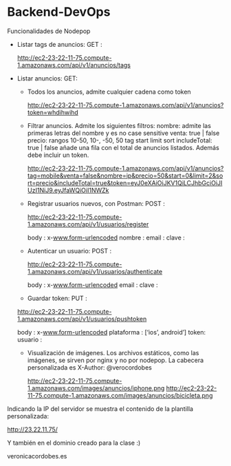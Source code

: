 # Backend-DevOps

Funcionalidades de Nodepop

- Listar tags de anuncios: GET : 
      
    http://ec2-23-22-11-75.compute-1.amazonaws.com/api/v1/anuncios/tags

- Listar anuncios: GET:

  * Todos los anuncios, admite cualquier cadena como token
  
    http://ec2-23-22-11-75.compute-1.amazonaws.com/api/v1/anuncios?token=whdihwihd

  * Filtrar anuncios. Admite los siguientes filtros: nombre: admite las primeras letras del nombre y es no case sensitive venta: true | false precio: rangos 10-50, 10-, -50, 50 tag start limit sort includeTotal: true | false añade una fila con el total de anuncios listados. Además debe incluir un token.
  
    http://ec2-23-22-11-75.compute-1.amazonaws.com/api/v1/anuncios?tag=mobile&venta=false&nombre=ip&precio=50&start=0&limit=2&sort=precio&includeTotal=true&token=eyJ0eXAiOiJKV1QiLCJhbGciOiJIUzI1NiJ9.eyJfaWQiOiI1NWZk 

  * Registrar usuarios nuevos, con Postman: POST : 
    
    http://ec2-23-22-11-75.compute-1.amazonaws.com/api/v1/usuarios/register

    body : x-www.form-urlencoded 
      nombre : 
      email : 
      clave :


  * Autenticar un usuario: POST : 
  
    http://ec2-23-22-11-75.compute-1.amazonaws.com/api/v1/usuarios/authenticate

    body : x-www.form-urlencoded 
      email : 
      clave :


  *  Guardar token: PUT : 
  
    http://ec2-23-22-11-75.compute-1.amazonaws.com/api/v1/usuarios/pushtoken

    body : x-www.form-urlencoded 
      plataforma : [‘ios’, android’] 
      token: 
      usuario :


  * Visualización de imágenes. Los archivos estáticos, como las imágenes, se sirven por nginx y no por nodepop. La cabecera personalizada es X-Author: @verocordobes 
   
    http://ec2-23-22-11-75.compute-1.amazonaws.com/images/anuncios/iphone.png 
    http://ec2-23-22-11-75.compute-1.amazonaws.com/images/anuncios/bicicleta.png


Indicando la IP del servidor se muestra el contenido de la plantilla personalizada:

http://23.22.11.75/

Y también en el dominio creado para la clase :)

veronicacordobes.es
